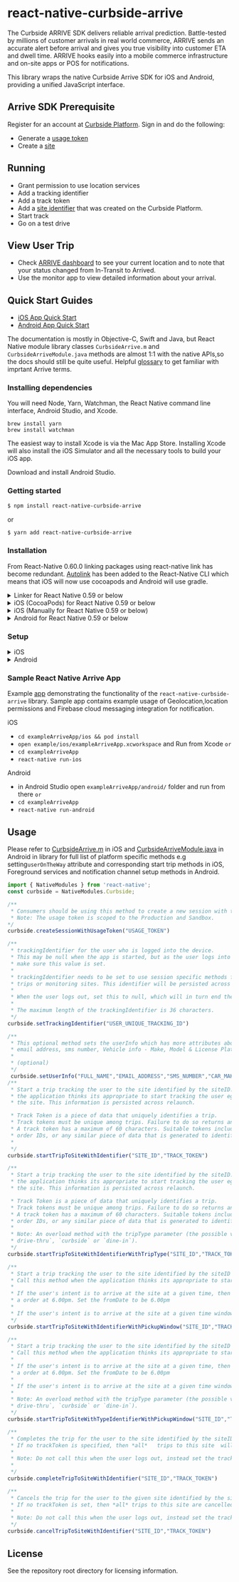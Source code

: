 # react-native-curbside-arrive

The Curbside ARRIVE SDK delivers reliable arrival prediction. Battle-tested by millions of customer arrivals in real world commerce, ARRIVE sends an accurate alert before arrival and gives you true visibility into customer ETA and dwell time. ARRIVE hooks easily into a mobile commerce infrastructure and on-site apps or POS for notifications.

This library wraps the native Curbside Arrive SDK for iOS and Android, providing a unified JavaScript interface.

## Arrive SDK Prerequisite
Register for an account at [Curbside Platform](https://merchantcloud.curbside.com). Sign in and do the following:
* Generate a [usage token](https://merchantcloud.curbside.com/account?accessTab=tokens&accountTab=access)
* Create a [site](https://merchantcloud.curbside.com/account?accountTab=sites)

## Running
* Grant permission to use location services
* Add a tracking identifier
* Add a track token
* Add a [site identifier](https://merchantcloud.curbside.com/account?accountTab=sites) that was created on the Curbside Platform.
* Start track
* Go on a test drive

## View User Trip
* Check [ARRIVE dashboard](https://merchantcloud.curbside.com) to see your current location and to note that your status changed from In-Transit to Arrived.
* Use the monitor app to view detailed information about your arrival.

## Quick Start Guides
- [iOS App Quick Start](https://developer.curbside.com/en/docs/getting-started/quickstart-ios-app/)
- [Android App Quick Start](https://developer.curbside.com/en/docs/getting-started/quickstart-android-app/)


The documentation is mostly in Objective-C, Swift and Java, but React Native module library classes `CurbsideArrive.m` and `CurbsideArriveModule.java` methods are almost 1:1 with the native APIs,so the docs should still be quite useful. Helpful [glossary](https://developer.rakutenready.com/en/docs/reference/glossary/) to get familiar with imprtant Arrive terms.

### Installing dependencies
You will need Node, Yarn, Watchman, the React Native command line interface, Android Studio, and Xcode.
```
brew install yarn
brew install watchman

```
The easiest way to install Xcode is via the Mac App Store. Installing Xcode will also install the iOS Simulator and all the necessary tools to build your iOS app.

Download and install Android Studio.

### Getting started
```sh
$ npm install react-native-curbside-arrive
```

or

```sh
$ yarn add react-native-curbside-arrive
```
### Installation
From React-Native 0.60.0 linking packages using react-native link has become redundant. [Autolink](https://github.com/react-native-community/cli/blob/master/docs/autolinking.md) has been added to the React-Native CLI which means that iOS will now use cocoapods and Android will use gradle.

<details>
  <summary>Linker for React Native 0.59 or below</summary>
	
```
$ react-native link react-native-curbside-arrive
```
</details>

<details>
  <summary>iOS (CocoaPods) for React Native 0.59 or below</summary>
	
Install [CocoaPods](https://cocoapods.org/) and set up your Podfile like it is described in the [react-native documentation](https://facebook.github.io/react-native/docs/integration-with-existing-apps#configuring-cocoapods-dependencies).

In your `ios/Podfile`, add these snippets:
  ```
  pod 'react-native-curbside-arrive', path: '../node_modules/react-native-curbside-arrive/ios/'
  pod 'Curbside', '3.31'
  ```
Finally, run `pod install`.
</details>

<details>
  <summary>iOS (Manually for React Native 0.59 or below)</summary>
	
  Follow [Manual linking](https://reactnative.dev/docs/linking-libraries-ios#manual-linking) documentation.

- In XCode, in the project navigator, right click `Libraries` ➜ `Add Files to [your project's name]`

- Go to `node_modules` ➜ `react-native-curbside-arrive` and add `CurbsideArrive.xcodeproj`

- In XCode, in the project navigator, select your project. Add `libCurbsideArrive.a` to your project's `Build Phases` ➜ `Link Binary With Libraries`

- Follow the [instructions](https://developer.rakutenready.com/en/docs/getting-started/quickstart-ios-app/#install-the-sdk-with-cocoapods) to install the Arrive SDK and add Curbside framework to build path.

</details>

<details>
  <summary>Android for React Native 0.59 or below</summary>
	
For React-Native 0.60 or higher, no manual linking is needed.
You can override following gradle properties from your root build.gradle file.

```gradle
     ext {
        buildToolsVersion = "28.0.3"
        minSdkVersion = 21
        compileSdkVersion = 29
        targetSdkVersion = 29
    }
   dependencies {
        classpath('com.android.tools.build:gradle:3.5.3')
        classpath ("com.google.gms:google-services:4.3.3") // google play services
    }
```

1. Open up `android/app/src/main/java/[...]/MainApplication.java`

   - Add `import com.reactlibrary.RNCurbsideArrivePackage;` to the imports at the top of the file
   - Add `new RNCurbsideArrivePackage()` to the list returned by the `getPackages()` method

2. Append the following lines to `android/settings.gradle`:

   ```gradle
   include ':react-native-curbside-arrive'
   project(':react-native-curbside-arrive').projectDir = new File(rootProject.projectDir, '../node_modules/react-native-curbside-arrive/android')
   
   ```

3. Insert the following lines inside the `dependencies` block in `android/app/build.gradle`:

   ```gradle
   dependencies {
     implementation project(':react-native-curbside-arrive')
   }
   
   ```

4. Insert the following lines above the dependencies block `android/app/build.gradle`:

    ```gradle
	allprojects {
	    repositories {
	        jcenter()
	        maven { url "https://maven.google.com" }
	    }
	}

	repositories {
	    maven {url "https://raw.github.com/Curbside/curbside-android-sdk-release/master"}
	    mavenCentral()
	}    

    ```
5. Add entry for Google Services plugin at the end of `android/app/build.gradle`:

    ```gradle
	apply plugin: 'com.google.gms.google-services' 
    ```
6. Curbside Android SDK needs `google-services.json` for the FCM integration at compile time, please setup FCM like it is described in the [Android quick start guide](https://developer.rakutenready.com/en/docs/getting-started/quickstart-android-app/#step-3-add-fcm-in-your-app)

Android ARRIVE requires location from the device in order to notify the site’s associate of the customer's arrival. Starting from OS 6.0, Android introduced doze mode. When the device is in doze mode, the OS tries to conserve battery by restricting the app's access to the network. ARRIVE SDK addresses this issue by sending a high priority FCM to the client whenever it needs a location from the device. A high priority FCM will wake up the sleeping device and provide a small window for the app to make a network call.

</details>

### Setup

<details>
  <summary>iOS</summary>

 - Update `Info.plist` with location keys and background mode as it is described in the [iOS quick start guide.](https://developer.rakutenready.com/en/docs/getting-started/quickstart-ios-app/#step-3-ask-for-location-services-permissions)

 - Helpful blog on requesting [location permissions](https://medium.com/rakutenready/requesting-location-permissions-in-ios-9e5a3b814a8b) in iOS app.

</details>

<details>
  <summary>Android</summary>

 - Setup FCM like it is described in the [Android quick start guide](https://developer.rakutenready.com/en/docs/getting-started/quickstart-android-app/#step-3-add-fcm-in-your-app)

 - Add all wanted permissions in your AndroidManifest.xml file based on your project requirement.
 ```xml
<uses-permission android:name="android.permission.ACCESS_COARSE_LOCATION" />
<uses-permission android:name="android.permission.ACCESS_FINE_LOCATION" />
<uses-permission android:name="android.permission.INTERNET" />
<uses-permission android:name="android.permission.SYSTEM_ALERT_WINDOW"/>
<uses-permission android:name="android.permission.ACCESS_BACKGROUND_LOCATION" />
<!-- Required for ACTIVITY Monitoring -->
<uses-permission android:name="android.permission.ACTIVITY_RECOGNITION" />
<!-- Required for foreground services on P+. -->
<uses-permission android:name="android.permission.FOREGROUND_SERVICE" /> 
<uses-permission android:name="android.permission.ACCESS_NETWORK_STATE" />
<uses-permission android:name="android.permission.WAKE_LOCK" />
```
</details>

### Sample React Native Arrive App

Example [app](https://github.com/RakutenReady/react-native-curbside-arrive/tree/master/exampleArriveApp) demonstrating the functionality of the `react-native-curbside-arrive` library. Sample app contains example usage of Geolocation,location permissions and Firebase cloud messaging integration for notification.

iOS

- `cd exampleArriveApp/ios && pod install`
- `open example/ios/exampleArriveApp.xcworkspace` and Run from Xcode
                       ```
                       or
                       ```
- `cd exampleArriveApp`
- `react-native run-ios`

Android

- in Android Studio open `exampleArriveApp/android/` folder and run from there
                       ```
                       or
                       ```
- `cd exampleArriveApp`
- `react-native run-android`


## Usage

Please refer to [CurbsideArrive.m](https://github.com/RakutenReady/react-native-curbside-arrive/blob/master/ios/CurbsideArrive.m) in iOS and [CurbsideArriveModule.java](https://github.com/RakutenReady/react-native-curbside-arrive/blob/master/android/src/main/java/com/reactlibrary/CurbsideArriveModule.java) in Android in library for full list of platform specific methods e.g setting`userOnTheWay` attribute and corresponding start trip methods in iOS, Foreground services and notification channel setup methods in Android.

```javascript
import { NativeModules } from 'react-native';
const curbside = NativeModules.Curbside;

/**
 * Consumers should be using this method to create a new session with their usageToken.
 * Note: The usage token is scoped to the Production and Sandbox.
*/
curbside.createSessionWithUsageToken("USAGE_TOKEN")

/**
 * trackingIdentifier for the user who is logged into the device.
 * This may be null when the app is started, but as the user logs into the app,
 * make sure this value is set.
 *
 * trackingIdentifier needs to be set to use session specific methods for starting
 * trips or monitoring sites. This identifier will be persisted across application restarts.
 * 
 * When the user logs out, set this to null, which will in turn end the user session.
 * 
 * The maximum length of the trackingIdentifier is 36 characters.
 */
curbside.setTrackingIdentifier("USER_UNIQUE_TRACKING_ID")

/**
 * This optional method sets the userInfo which has more attributes about the user e.g. fullName, 
 * email address, sms number, Vehicle info - Make, Model & License Plate of the user.
 *
 * (optional)
 */
 curbside.setUserInfo("FULL_NAME","EMAIL_ADDRESS","SMS_NUMBER","CAR_MAKE","CAR_MODEL","CAR_LICENSE_PLATE")
/**
 * Start a trip tracking the user to the site identified by the siteID. Call this method when
 * the application thinks its appropriate to start tracking the user eg. Order is ready to be picked up at
 * the site. This information is persisted across relaunch.

 * Track Token is a piece of data that uniquely identifies a trip. 
 * Track tokens must be unique among trips. Failure to do so returns an error when starting a trip. 
 * A track token has a maximum of 60 characters. Suitable tokens include reservation numbers, 
 * order IDs, or any similar piece of data that is generated to identify a business transaction.
 *
 */
curbside.startTripToSiteWithIdentifier("SITE_ID","TRACK_TOKEN")

/**
 * Start a trip tracking the user to the site identified by the siteID. Call this method when
 * the application thinks its appropriate to start tracking the user eg. Order is ready to be picked up at
 * the site. This information is persisted across relaunch.

 * Track Token is a piece of data that uniquely identifies a trip. 
 * Track tokens must be unique among trips. Failure to do so returns an error when starting a trip. 
 * A track token has a maximum of 60 characters. Suitable tokens include reservation numbers, 
 * order IDs, or any similar piece of data that is generated to identify a business transaction.
 *
 * Note: An overload method with the tripType parameter (the possible values are `carry-out`,
 * drive-thru`, `curbside` or `dine-in`).
 */
curbside.startTripToSiteWithIdentifierWithTripType("SITE_ID","TRACK_TOKEN","TRIP_TYPE")

/**
 * Start a trip tracking the user to the site identified by the siteID for the user's intent of arrival at a given time or a time window.
 * Call this method when the application thinks its appropriate to start tracking the user.
 * 
 * If the user's intent is to arrive at the site at a given time, then populate the fromDate with the arrival time. e.g. Pick up
 * a order at 6.00pm. Set the fromDate to be 6.00pm
 *
 * If the user's intent is to arrive at the site at a given time window, then populate the fromDate and toDate with the time window.
 */
curbside.startTripToSiteWithIdentifierWithPickupWindow("SITE_ID","TRACK_TOKEN","FROM_DATE","TO_DATE")

/**
 * Start a trip tracking the user to the site identified by the siteID for the user's intent of arrival at a given time or a time window.
 * Call this method when the application thinks its appropriate to start tracking the user.
 * 
 * If the user's intent is to arrive at the site at a given time, then populate the fromDate with the arrival time. e.g. Pick up
 * a order at 6.00pm. Set the fromDate to be 6.00pm
 *
 * If the user's intent is to arrive at the site at a given time window, then populate the fromDate and toDate with the time window.
 * 
 * Note: An overload method with the tripType parameter (the possible values are `carry-out`,
 * drive-thru`, `curbside` or `dine-in`).
 */
curbside.startTripToSiteWithTypeIdentifierWithPickupWindow("SITE_ID","TRACK_TOKEN","FROM_DATE","TO_DATE","TRIP_TYPE")

/**
 * Completes the trip for the user to the site identified by the siteID with the given trackToken.
 * If no trackToken is specified, then *all*   trips to this site  will be completed.
 * 
 * Note: Do not call this when the user logs out, instead set the trackingIdentifier to nil when the user logs out.
 * 
 */
curbside.completeTripToSiteWithIdentifier("SITE_ID","TRACK_TOKEN")

/**
 * Cancels the trip for the user to the given site identified by the siteID with the given trackToken.
 * If no trackToken is set, then *all* trips to this site are cancelled.
 *
 * Note: Do not call this when the user logs out, instead set the trackingIdentifier to nil when the user logs out.
 */
curbside.cancelTripToSiteWithIdentifier("SITE_ID","TRACK_TOKEN")

```

## License
See the repository root directory for licensing information.
